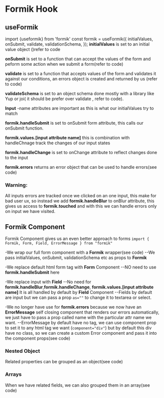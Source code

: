 # Formik Hook

## useFormik

import {useformik} from 'formik'
const formik = useFormik({
initialValues,
onSubmit,
validate,
validationSchema,
});
**initialValues** is set to an initial value object ()refer to code

**onSubmit** is set to a function that can accept the values of the form and peform some action when we submit a form(refer to code)

**validate** is set to a function that accepts values of the form and validates it against our conditions, an errors object is created and returned by us (refer to code)

**validateSchema** is set to an object schema done mostly with a library like Yup or joi( it should be prefer over validate , refer to code).

**Input**
-name attributes are important as this is what our initialValues try to match

**formik.handleSubmit** is set to onSubmit form attribute, this calls our onSubmit function.

**formik.values.[input attribute name]** this is combination with handleChnage track the changes of our input states

**formik.handleChange** is set to onChange attribute to reflect changes done to the input

**formik.errors** returns an error object that can be used to handle errors(see code)

### Warning:

All inputs errors are tracked once we clicked on an one input, this make for bad user ux, so instead we add **formik.handleBlur** to onBlur attribute, this gives us access to **formik.touched** and with this we can handle errors only on input we have visited.

## Formik Component

Formik Component gives us an even better approach to forms
`import { Formik, Form, Field, ErrorMessage } from "formik"`

-We wrap our full form component with a **Formik** wrapper(see code)
--We pass initialValues, onSubmit, validationSchema etc as props to **Formik**

-We replace default html form tag with **Form** Component
--NO need to use **formik.handleSubmit** here

-We replace input with **Field**
--No need for **formik.handleBlur**,**formik.handleChange**, **formik.values.[input attribute name]**
It is all handled by default by **Field** Component
--Fields by default are input but we can pass a prop `as=""` to change it to textarea or select.

-We no longer have use for **formik.errors** because we now have an **ErrorMessage** self closing component that renders our errors automatically, we just have to pass a prop called name with the particular attr name we want.
--ErrorMessage by default have no tag, we can use component prop to set it to any html tag we want (`component="div"`) but by default this div have no class, so we can create a custom Error component and pass it into the component props(see code)

### Nested Object

Related properties can be grouped as an object(see code)

### Arrays

When we have related fields, we can also grouped them in an array(see code)
